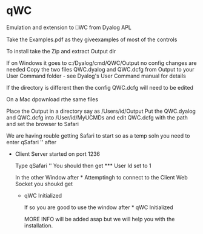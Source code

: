 # qWC
Emulation and extension to ⎕WC from Dyalog APL

Take the Examples.pdf as they giveexamples of most of the controls

To install take the Zip and extract Output dir

If on Windows it goes to c:/Dyalog/cmd/QWC/Output no config changes are needed
Copy the two files QWC.dyalog and QWC.dcfg from Output to your User Command folder - see Dyalog's User Command manual for details

If the directory is different then the config QWC.dcfg will need to be edited

On a Mac dpownload rthe same files

Place the Output in a directory say as /Users/id/Output
Put the QWC.dyalog and QWC.dcfg into /User/id/MyUCMDs and edit QWC.dcfg with the path and set the browser to Safari

We are having rouble getting Safari to start so as a temp soln you need to enter qSafari '' after
* Client Server started on port 1236

  Type qSafari ''
  You should then get *** User Id set to 1

  In the other Window after * Attemptingh to connect to the Client Web Socket
  you shoukd get

  * qWC Initialized
 
    If so you are good to use the window after * qWC Initialized

    MORE INFO will be added asap but we will help you with the installation.
